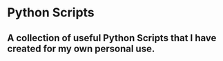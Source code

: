 # Python Scripts
## A collection of useful Python Scripts that I have created for my own personal use. 
